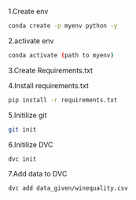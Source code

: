 1.Create env
```bash
conda create -p myenv python -y
```

2.activate env
```bash
conda activate (path to myenv)
```

3.Create Requirements.txt

4.Install requirements.txt
```bash
pip install -r requirements.txt
```

5.Initilize git
```bash
git init
```

6.Initilize DVC
```bash
dvc init
```

7.Add data to DVC
```bash
dvc add data_given/winequality.csv
```
